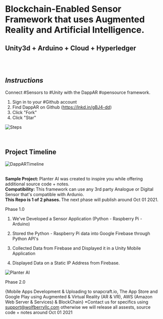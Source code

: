 

<h1> Blockchain-Enabled Sensor Framework that uses Augmented Reality and Artificial Intelligence. </h1>
<h2> Unity3d + Arduino + Cloud + Hyperledger </h2>
<br>
<br>
<h2><i> Instructions </i></h2>

Connect #Sensors to #Unity with the DappAR #opensource framework.

1. Sign in to your #Github account
2. Find DappAR on Github (https://lnkd.in/gBJ4-dd)
3. Click "Fork"
4. Click "Star"


![Steps](https://user-images.githubusercontent.com/53659320/127798789-99eb8d2b-dba0-465c-8c16-bd34c2773a51.png)


<br>
<h2> Project Timeline </h2>



![DappARTimeline](https://user-images.githubusercontent.com/53659320/127799556-c8d8adce-a93a-4451-9fe0-9d41570496d4.png)



<br>
<b> Sample Project: </b> Planter AI was created to inspire you while offering additional source code + notes. <br>
<b> Compatibility: </b> This framework can use any 3rd party Analogue or Digital Sensor that's compatible with Ardunio. <br>
<b>This Repo is 1 of 2 phases. </b> The next phase will publish around Oct 01 2021.


Phase 1.0

1. We've Developed a Sensor Application (Python - Raspberry Pi - Arduino)

2. Stored the Python - Raspberry Pi data into Google Firebase through Python API's

3. Collected Data from Firebase and Displayed it in a Unity Mobile Application

4. Displayed Data on a Static IP Address from Firebase. 



![Planter AI](https://user-images.githubusercontent.com/84645766/125811474-1023654b-80fd-4156-818d-781ae6b9e2f1.png)




Phase 2.0

{Mobile Apps Development & Uploading to snapcraft.io, The App Store and Google Play using Augmented & Virtual Reality (AR & VR), AWS (Amazon Web Server & Services) & BlockChain} *Contact us for specifics using support@wolfberryllc.com otherwise we will release all assests, source code + notes around Oct 01 2021



